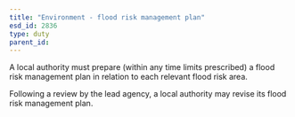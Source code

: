 ```yaml
---
title: "Environment - flood risk management plan"
esd_id: 2836
type: duty
parent_id:  
---
```


A local authority must prepare (within any time limits prescribed) a flood risk management plan in relation to each relevant flood risk area.

Following a review by the lead agency, a local authority may revise its flood risk management plan.

